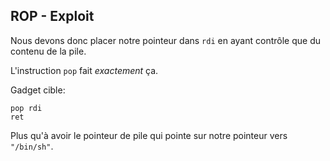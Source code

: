 ## ROP - Exploit

Nous devons donc placer notre pointeur dans `rdi` en ayant contrôle que du contenu de la pile.

L'instruction `pop` fait *exactement* ça.

Gadget cible:
```
pop rdi
ret
```

Plus qu'à avoir le pointeur de pile qui pointe sur notre pointeur vers `"/bin/sh"`.
